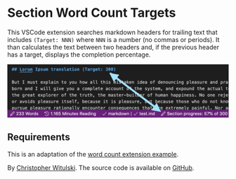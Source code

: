 # Section Word Count Targets

This VSCode extension searches markdown headers for trailing text that includes `(Target: NNN)` where `NNN` is a number (no commas or periods). It than calculates the text between two headers and, if the previous header has a target, displays the completion percentage.

![Example](https://raw.githubusercontent.com/cjwit/section-word-count-targets/master/assets/example.png)

## Requirements

This is an adaptation of the [word count extension example](https://vscode.readthedocs.io/en/stable/extensions/example-word-count/).

By [Christopher Witulski](https://cwitulski.com). The source code is available on [GitHub](https://github.com/cjwit/section-word-count-targets).
